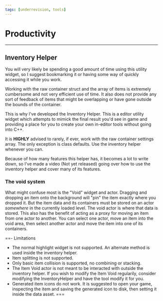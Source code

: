 ```yaml
---
tags: [underrevision, tools]
---
```

# Productivity

---
## Inventory Helper
You will very likely be spending a good amount of time using this utility widget, so I suggest bookmarking it or having some way of quickly accessing it while you work.

Working with the raw container struct and the array of items is extremely cumbersome and not very efficient use of time. It also does not provide any sort of feedback of items that might be overlapping or have gone outside the bounds of the container.

This is why I've developed the Inventory Helper. This is a editor utility widget which attempts to mimick the final result you'd see in game and providing a place for you to create your own in-editor tools without going into C++.

It is **HIGHLY** advised to rarely, if ever, work with the raw container settings array. The only exception is class defaults. Use the inventory helper whenever you can.

Because of how many features this helper has, it becomes a lot to write down, so I've made a video (Not yet released) going over how to use the inventory helper and cover many of its features.

### The void system
What might confuse most is the "Void" widget and actor. Dragging and dropping an item onto the background will "pin" the item exactly where you dropped it. But the item data and its containers must be stored on an actor *somewhere* in the currently loaded level. The void actor is where that data is stored. This also has the benefit of acting as a proxy for moving an item from one actor to another.
You can select one actor, move an item into the void area, then select another actor and move the item into one of its containers.

==- Limitations
- The normal highlight widget is not supported. An alternate method is used inside the inventory helper.
- Item splitting is not supported.
- Only basic item collision is supported, no combining or stacking.
- The Item Void actor is not meant to be interacted with outside the inventory helper. If you wish to modify the Item Void regularily, consider modifying the InventoryHelper and have the tool modify it for you.
- Generated item icons do not work. It is suggested to open your game, inspecting the item and saving the generated icon to disk, then setting it inside the data asset.
===